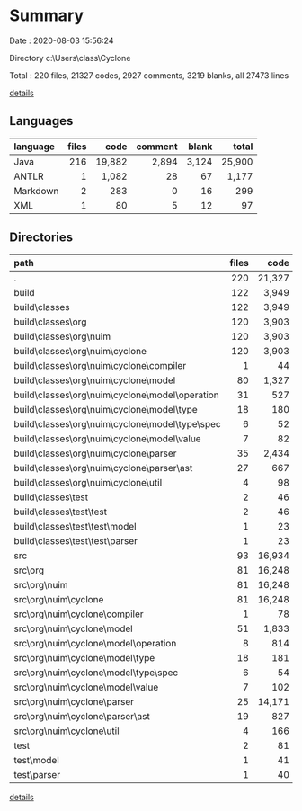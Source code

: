 # Summary

Date : 2020-08-03 15:56:24

Directory c:\Users\class\Cyclone

Total : 220 files,  21327 codes, 2927 comments, 3219 blanks, all 27473 lines

[details](details.md)

## Languages
| language | files | code | comment | blank | total |
| :--- | ---: | ---: | ---: | ---: | ---: |
| Java | 216 | 19,882 | 2,894 | 3,124 | 25,900 |
| ANTLR | 1 | 1,082 | 28 | 67 | 1,177 |
| Markdown | 2 | 283 | 0 | 16 | 299 |
| XML | 1 | 80 | 5 | 12 | 97 |

## Directories
| path | files | code | comment | blank | total |
| :--- | ---: | ---: | ---: | ---: | ---: |
| . | 220 | 21,327 | 2,927 | 3,219 | 27,473 |
| build | 122 | 3,949 | 1,017 | 52 | 5,018 |
| build\classes | 122 | 3,949 | 1,017 | 52 | 5,018 |
| build\classes\org | 120 | 3,903 | 1,017 | 52 | 4,972 |
| build\classes\org\nuim | 120 | 3,903 | 1,017 | 52 | 4,972 |
| build\classes\org\nuim\cyclone | 120 | 3,903 | 1,017 | 52 | 4,972 |
| build\classes\org\nuim\cyclone\compiler | 1 | 44 | 0 | 1 | 45 |
| build\classes\org\nuim\cyclone\model | 80 | 1,327 | 0 | 5 | 1,332 |
| build\classes\org\nuim\cyclone\model\operation | 31 | 527 | 0 | 2 | 529 |
| build\classes\org\nuim\cyclone\model\type | 18 | 180 | 0 | 0 | 180 |
| build\classes\org\nuim\cyclone\model\type\spec | 6 | 52 | 0 | 0 | 52 |
| build\classes\org\nuim\cyclone\model\value | 7 | 82 | 0 | 0 | 82 |
| build\classes\org\nuim\cyclone\parser | 35 | 2,434 | 1,017 | 46 | 3,497 |
| build\classes\org\nuim\cyclone\parser\ast | 27 | 667 | 14 | 1 | 682 |
| build\classes\org\nuim\cyclone\util | 4 | 98 | 0 | 0 | 98 |
| build\classes\test | 2 | 46 | 0 | 0 | 46 |
| build\classes\test\test | 2 | 46 | 0 | 0 | 46 |
| build\classes\test\test\model | 1 | 23 | 0 | 0 | 23 |
| build\classes\test\test\parser | 1 | 23 | 0 | 0 | 23 |
| src | 93 | 16,934 | 1,902 | 3,121 | 21,957 |
| src\org | 81 | 16,248 | 1,831 | 2,997 | 21,076 |
| src\org\nuim | 81 | 16,248 | 1,831 | 2,997 | 21,076 |
| src\org\nuim\cyclone | 81 | 16,248 | 1,831 | 2,997 | 21,076 |
| src\org\nuim\cyclone\compiler | 1 | 78 | 0 | 16 | 94 |
| src\org\nuim\cyclone\model | 51 | 1,833 | 196 | 492 | 2,521 |
| src\org\nuim\cyclone\model\operation | 8 | 814 | 142 | 218 | 1,174 |
| src\org\nuim\cyclone\model\type | 18 | 181 | 12 | 67 | 260 |
| src\org\nuim\cyclone\model\type\spec | 6 | 54 | 3 | 24 | 81 |
| src\org\nuim\cyclone\model\value | 7 | 102 | 4 | 37 | 143 |
| src\org\nuim\cyclone\parser | 25 | 14,171 | 1,620 | 2,436 | 18,227 |
| src\org\nuim\cyclone\parser\ast | 19 | 827 | 75 | 188 | 1,090 |
| src\org\nuim\cyclone\util | 4 | 166 | 15 | 53 | 234 |
| test | 2 | 81 | 3 | 18 | 102 |
| test\model | 1 | 41 | 3 | 10 | 54 |
| test\parser | 1 | 40 | 0 | 8 | 48 |

[details](details.md)